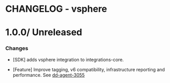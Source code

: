 # CHANGELOG - vsphere

1.0.0/ Unreleased
==================

### Changes

* [SDK] adds vsphere integration to integrations-core.

* [Feature] Improve tagging, v6 compatibility, infrastructure reporting and performance. See [dd-agent-3055](https://github.com/datadog/dd-agent/issues/3055)
